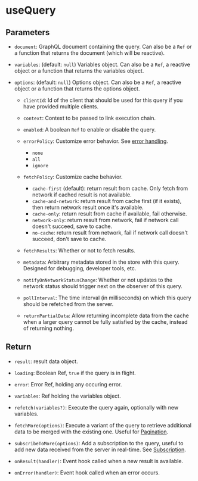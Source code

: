 # useQuery

## Parameters

- `document`: GraphQL document containing the query. Can also be a `Ref` or a function that returns the document (which will be reactive).

- `variables`: (default: `null`) Variables object. Can also be a `Ref`, a reactive object or a function that returns the variables object.

- `options`: (default: `null`) Options object. Can also be a `Ref`, a reactive object or a function that returns the options object.

  - `clientId`: Id of the client that should be used for this query if you have provided multiple clients.

  - `context`: Context to be passed to link execution chain.

  - `enabled`: A boolean `Ref` to enable or disable the query.

  - `errorPolicy`: Customize error behavior. See [error handling](../guide-composable/error-handling).
    - `none`
    - `all`
    - `ignore`

  - `fetchPolicy`: Customize cache behavior.
    - `cache-first` (default): return result from cache. Only fetch from network if cached result is not available.
    - `cache-and-network`: return result from cache first (if it exists), then return network result once it's available.
    - `cache-only`: return result from cache if available, fail otherwise.
    - `network-only`: return result from network, fail if network call doesn't succeed, save to cache.
    - `no-cache`: return result from network, fail if network call doesn't succeed, don't save to cache.

  - `fetchResults`: Whether or not to fetch results.

  - `metadata`: Arbitrary metadata stored in the store with this query. Designed for debugging, developer tools, etc.

  - `notifyOnNetworkStatusChange`: Whether or not updates to the network status should trigger next on the observer of this query.

  - `pollInterval`: The time interval (in milliseconds) on which this query should be refetched from the server.

  - `returnPartialData`: Allow returning incomplete data from the cache when a larger query cannot be fully satisfied by the cache, instead of returning nothing.

## Return

- `result`: result data object.

- `loading`: Boolean Ref, `true` if the query is in flight.

- `error`: Error Ref, holding any occuring error.

- `variables`: Ref holding the variables object.

- `refetch(variables?)`: Execute the query again, optionally with new variables.

- `fetchMore(options)`: Execute a variant of the query to retrieve additional data to be merged with the existing one. Useful for [Pagination](../guide-composable/pagination).

- `subscribeToMore(options)`: Add a subscription to the query, useful to add new data received from the server in real-time. See [Subscription](../guide-composable/subscription#subscribetomore).

- `onResult(handler)`: Event hook called when a new result is available.

- `onError(handler)`: Event hook called when an error occurs.

